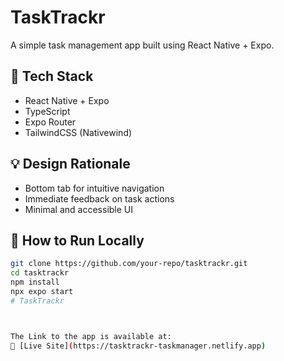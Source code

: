 # TaskTrackr

A simple task management app built using React Native + Expo.

## 🚀 Tech Stack
- React Native + Expo
- TypeScript
- Expo Router
- TailwindCSS (Nativewind)

## 💡 Design Rationale
- Bottom tab for intuitive navigation
- Immediate feedback on task actions
- Minimal and accessible UI

## 🔧 How to Run Locally
```bash
git clone https://github.com/your-repo/tasktrackr.git
cd tasktrackr
npm install
npx expo start
#   T a s k T r a c k r 
 
 

The Link to the app is available at:
🔗 [Live Site](https://tasktrackr-taskmanager.netlify.app)